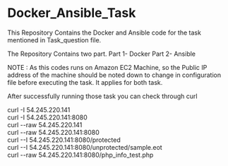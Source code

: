 # Docker_Ansible_Task
This Repository Contains the Docker and Ansible code for the task mentioned in Task_question file.

The Repository Contains two part. Part 1- Docker Part 2- Ansible

NOTE : As this codes runs on Amazon EC2 Machine, so the Public IP address of the machine should be noted down to change in configuration file before executing the task. It applies for both task.


After successfully running those task you can check through curl

curl -I 54.245.220.141 <br>
curl -I 54.245.220.141:8080 <br>
curl --raw 54.245.220.141 <br>
curl --raw 54.245.220.141:8080 <br>
curl --I 54.245.220.141:8080/protected <br>
curl --I 54.245.220.141:8080/unprotected/sample.eot <br>
curl --raw 54.245.220.141:8080/php_info_test.php <br>
